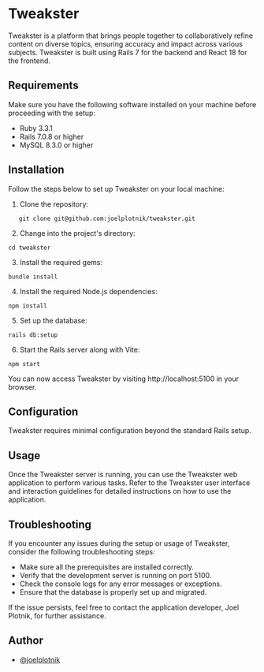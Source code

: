 # Tweakster

Tweakster is a platform that brings people together to collaboratively refine content on diverse topics, ensuring accuracy and impact across various subjects. Tweakster is built using Rails 7 for the backend and React 18 for the frontend.

## Requirements

Make sure you have the following software installed on your machine before proceeding with the setup:

- Ruby 3.3.1
- Rails 7.0.8 or higher
- MySQL 8.3.0 or higher

## Installation

Follow the steps below to set up Tweakster on your local machine:

1. Clone the repository:

```shell
   git clone git@github.com:joelplotnik/tweakster.git
```

2. Change into the project's directory:

```shell
cd tweakster
```

3. Install the required gems:

```shell
bundle install
```

4. Install the required Node.js dependencies:

```shell
npm install
```

5. Set up the database:

```shell
rails db:setup
```

6. Start the Rails server along with Vite:

```shell
npm start
```

You can now access Tweakster by visiting http://localhost:5100 in your browser.

## Configuration

Tweakster requires minimal configuration beyond the standard Rails setup.

## Usage

Once the Tweakster server is running, you can use the Tweakster web application to perform various tasks. Refer to the Tweakster user interface and interaction guidelines for detailed instructions on how to use the application.

## Troubleshooting

If you encounter any issues during the setup or usage of Tweakster, consider the following troubleshooting steps:

- Make sure all the prerequisites are installed correctly.
- Verify that the development server is running on port 5100.
- Check the console logs for any error messages or exceptions.
- Ensure that the database is properly set up and migrated.

If the issue persists, feel free to contact the application developer, Joel Plotnik, for further assistance.

## Author

- [@joelplotnik](https://www.github.com/joelplotnik)
